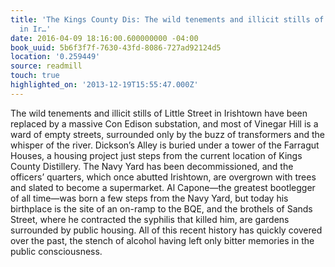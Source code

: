 ```yaml
---
title: 'The Kings County Dis: The wild tenements and illicit stills of Little Street
  in Ir…'
date: 2016-04-09 18:16:00.600000000 -04:00
book_uuid: 5b6f3f7f-7630-43fd-8086-727ad92124d5
location: '0.259449'
source: readmill
touch: true
highlighted_on: '2013-12-19T15:55:47.000Z'
---
```


The wild tenements and illicit stills of Little Street in Irishtown have been replaced by a massive Con Edison substation, and most of Vinegar Hill is a ward of empty streets, surrounded only by the buzz of transformers and the whisper of the river. Dickson’s Alley is buried under a tower of the Farragut Houses, a housing project just steps from the current location of Kings County Distillery. The Navy Yard has been decommissioned, and the officers’ quarters, which once abutted Irishtown, are overgrown with trees and slated to become a supermarket. Al Capone—the greatest bootlegger of all time—was born a few steps from the Navy Yard, but today his birthplace is the site of an on-ramp to the BQE, and the brothels of Sands Street, where he contracted the syphilis that killed him, are gardens surrounded by public housing. All of this recent history has quickly covered over the past, the stench of alcohol having left only bitter memories in the public consciousness.